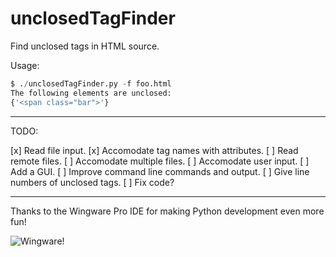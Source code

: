 # unclosedTagFinder
Find unclosed tags in HTML source.

Usage:
```py
$ ./unclosedTagFinder.py -f foo.html 
The following elements are unclosed:
{'<span class="bar">'}
```

---

TODO:

[x] Read file input.
[x] Accomodate tag names with attributes.
[ ] Read remote files.
[ ] Accomodate multiple files.
[ ] Accomodate user input.
[ ] Add a GUI.
[ ] Improve command line commands and output.
[ ] Give line numbers of unclosed tags.
[ ] Fix code?

---

Thanks to the Wingware Pro IDE for making Python development even more fun!

![Wingware!](https://wingware.com/images/wingware-button-200x89.png)